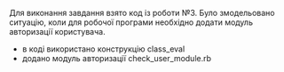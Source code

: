 Для виконання завдання взято код із роботи №3.
Було змодельовано ситуацію, коли для робочої програми необхідно додати модуль авторизації користувача.
- в коді використано конструкцію class_eval
- додано модуль авторизації check_user_module.rb

